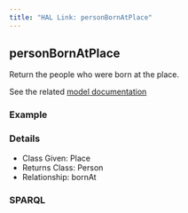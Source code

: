 ```yaml
---
title: "HAL Link: personBornAtPlace"
---
```


## personBornAtPlace

Return the people who were born at the place.

See the related [model documentation](/model/actor/#birth-and-death-formation-and-dissolution)

### Example




### Details

* Class Given: Place
* Returns Class: Person
* Relationship: bornAt


### SPARQL
```

```

